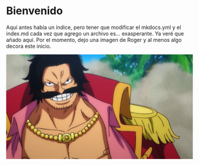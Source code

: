 # Bienvenido

Aquí antes había un índice, pero tener que modificar el mkdocs.yml y el index.md cada vez que agrego un archivo es... exasperante. Ya veré que añado aquí. Por el momento, dejo una imagen de Roger y al menos algo decora este inicio.

![roger.jpg](roger.jpg)